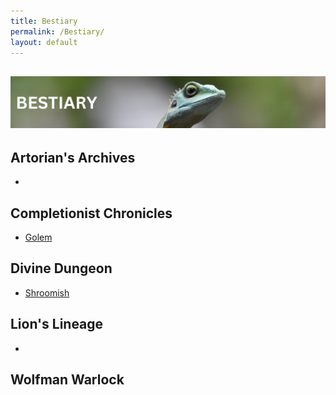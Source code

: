 ```yaml
---
title: Bestiary
permalink: /Bestiary/
layout: default
---
```

![bestiary](images/banners/bestiary.png)
---


## Artorian's Archives
- 

## Completionist Chronicles
- [Golem](_Bestiary/Golem.md)

## Divine Dungeon
- [Shroomish](_Bestiary/Shroomish.md)

## Lion's Lineage
- 

## Wolfman Warlock